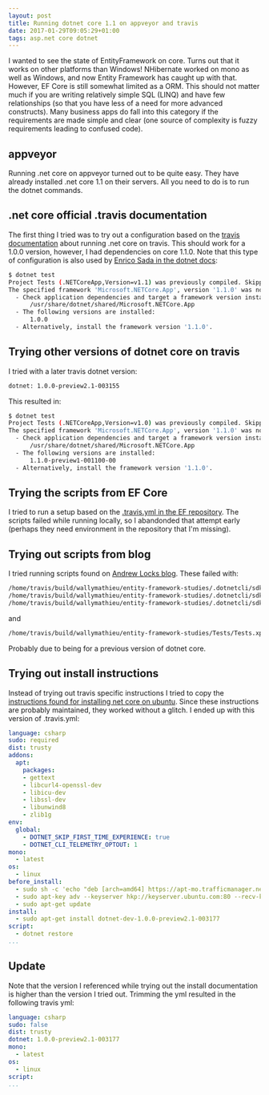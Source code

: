 ```yaml
---
layout: post
title: Running dotnet core 1.1 on appveyor and travis
date: 2017-01-29T09:05:29+01:00
tags: asp.net core dotnet
---
```


I wanted to see the state of EntityFramework on core. Turns out that it works on other platforms than Windows! NHibernate worked on mono as well as Windows, and now Entity Framework has caught up with that. However, EF Core is still somewhat limited as a ORM. This should not matter much if you are writing relatively simple SQL (LINQ) and have few relationships (so that you have less of a need for more advanced constructs). Many business apps do fall into this category if the requirements are made simple and clear (one source of complexity is fuzzy requirements leading to confused code).

## appveyor

Running .net core on appveyor turned out to be quite easy. They have already installed .net core 1.1 on their servers. All you need to do is to run the dotnet commands.

## .net core official .travis documentation

The first thing I tried was to try out a configuration based on the [travis documentation](https://docs.travis-ci.com/user/languages/csharp/#Choosing-runtime-and-version-to-test-against) about running .net core on travis. This should work for a 1.0.0 version, however, I had dependencies on core 1.1.0. Note that this type of configuration is also used by [Enrico Sada in the dotnet docs](https://github.com/dotnet/docs/blob/master/.travis.yml):

```bash
$ dotnet test
Project Tests (.NETCoreApp,Version=v1.1) was previously compiled. Skipping compilation.
The specified framework 'Microsoft.NETCore.App', version '1.1.0' was not found.
  - Check application dependencies and target a framework version installed at:
      /usr/share/dotnet/shared/Microsoft.NETCore.App
  - The following versions are installed:
      1.0.0
  - Alternatively, install the framework version '1.1.0'.
```

## Trying other versions of dotnet core on travis

I tried with a later travis dotnet version:

```bash
dotnet: 1.0.0-preview2.1-003155
```

This resulted in:

```bash
$ dotnet test
Project Tests (.NETCoreApp,Version=v1.0) was previously compiled. Skipping compilation.
The specified framework 'Microsoft.NETCore.App', version '1.1.0' was not found.
  - Check application dependencies and target a framework version installed at:
      /usr/share/dotnet/shared/Microsoft.NETCore.App
  - The following versions are installed:
      1.1.0-preview1-001100-00
  - Alternatively, install the framework version '1.1.0'.
```

## Trying the scripts from EF Core

I tried to run a setup based on the [.travis.yml in the EF repository](https://github.com/aspnet/EntityFramework/blob/dev/.travis.yml). The scripts failed while running locally, so I abandonded that attempt early (perhaps they need environment in the repository that I'm missing).

## Trying out scripts from blog

I tried running scripts found on [Andrew Locks blog](http://andrewlock.net/adding-travis-ci-to-a-net-core-app/). These failed with:

```bash
/home/travis/build/wallymathieu/entity-framework-studies/.dotnetcli/sdk/1.0.0-rc4-004706/NuGet.targets(210,5): warning MSB3202: The project file "/home/travis/build/wallymathieu/entity-framework-studies/Web/Web.xsproj" was not found. [/home/travis/build/wallymathieu/entity-framework-studies/entity-framework-studies.sln]
/home/travis/build/wallymathieu/entity-framework-studies/.dotnetcli/sdk/1.0.0-rc4-004706/NuGet.targets(210,5): warning MSB3202: The project file "/home/travis/build/wallymathieu/entity-framework-studies/Tests/Tests.xsproj" was not found. [/home/travis/build/wallymathieu/entity-framework-studies/entity-framework-studies.sln]
/home/travis/build/wallymathieu/entity-framework-studies/.dotnetcli/sdk/1.0.0-rc4-004706/NuGet.targets(97,5): warning : Unable to find a project to restore! [/home/travis/build/wallymathieu/entity-framework-studies/entity-framework-studies.sln]
```

and

```bash
/home/travis/build/wallymathieu/entity-framework-studies/Tests/Tests.xproj(7,3): error MSB4019: The imported project "/home/travis/build/wallymathieu/entity-framework-studies/.dotnetcli/sdk/1.0.0-rc4-004706/Microsoft/VisualStudio/v14.0/DotNet/Microsoft.DotNet.Props" was not found. Confirm that the path in the <Import> declaration is correct, and that the file exists on disk.
```

Probably due to being for a previous version of dotnet core.

## Trying out install instructions

Instead of trying out travis specific instructions I tried to copy the [instructions found for installing net core on ubuntu](https://www.microsoft.com/net/core#linuxubuntu). Since these instructions are probably maintained, they worked without a glitch. I ended up with this version of .travis.yml:

```yaml
language: csharp
sudo: required
dist: trusty
addons:
  apt:
    packages:
    - gettext
    - libcurl4-openssl-dev
    - libicu-dev
    - libssl-dev
    - libunwind8
    - zlib1g
env:
  global:
    - DOTNET_SKIP_FIRST_TIME_EXPERIENCE: true
    - DOTNET_CLI_TELEMETRY_OPTOUT: 1
mono:
  - latest
os:
  - linux
before_install:
  - sudo sh -c 'echo "deb [arch=amd64] https://apt-mo.trafficmanager.net/repos/dotnet-release/ trusty main" > /etc/apt/sources.list.d/dotnetdev.list'
  - sudo apt-key adv --keyserver hkp://keyserver.ubuntu.com:80 --recv-keys 417A0893
  - sudo apt-get update
install:
  - sudo apt-get install dotnet-dev-1.0.0-preview2.1-003177
script:
  - dotnet restore
...
```

## Update

Note that the version I referenced while trying out the install documentation is higher than the version I tried out. Trimming the yml resulted in the following travis yml:

```yaml
language: csharp
sudo: false
dist: trusty
dotnet: 1.0.0-preview2.1-003177
mono:
  - latest
os:
  - linux
script: 
...
```

